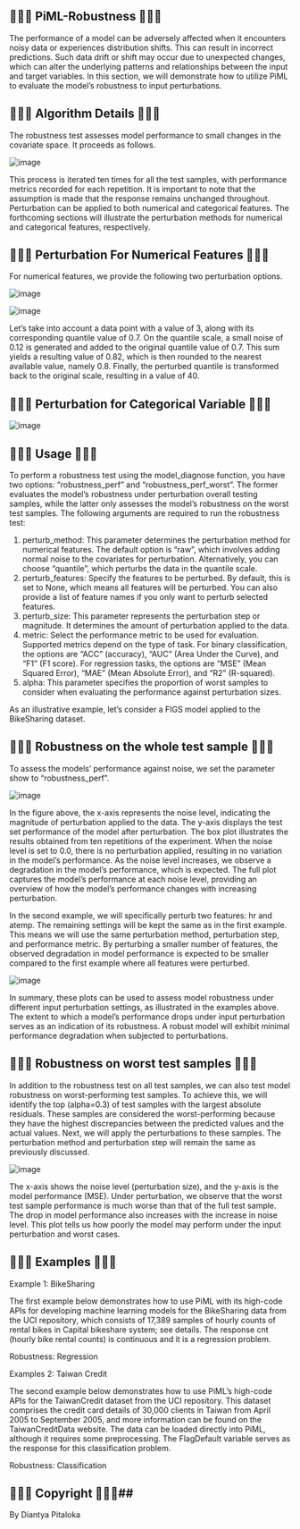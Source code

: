 ## 🍟🥗🥪 PiML-Robustness 🥪🥗🍟
The performance of a model can be adversely affected when it encounters noisy data or experiences distribution shifts. This can result in incorrect predictions. Such data drift or shift may occur due to unexpected changes, which can alter the underlying patterns and relationships between the input and target variables. In this section, we will demonstrate how to utilize PiML to evaluate the model’s robustness to input perturbations.

## 🍟🥗🥪 Algorithm Details 🥪🥗🍟
The robustness test assesses model performance to small changes in the covariate space. It proceeds as follows.

![image](https://github.com/diantyapitaloka/PiML-Robustness/assets/147487436/ba736658-3c4a-4ca2-92b7-e0711cb60e32)

This process is iterated ten times for all the test samples, with performance metrics recorded for each repetition. It is important to note that the assumption is made that the response remains unchanged throughout. Perturbation can be applied to both numerical and categorical features. The forthcoming sections will illustrate the perturbation methods for numerical and categorical features, respectively.

## 🍟🥗🥪 Perturbation For Numerical Features 🥪🥗🍟
For numerical features, we provide the following two perturbation options.

![image](https://github.com/diantyapitaloka/PiML-Robustness/assets/147487436/8c7ee2c7-fb73-4668-b5f9-7a90eee07cee)

![image](https://github.com/diantyapitaloka/PiML-Robustness/assets/147487436/fd1339ce-0386-4027-a9bd-887b6ad36797)

Let’s take into account a data point with a value of 3, along with its corresponding quantile value of 0.7. On the quantile scale, a small noise of 0.12 is generated and added to the original quantile value of 0.7. This sum yields a resulting value of 0.82, which is then rounded to the nearest available value, namely 0.8. Finally, the perturbed quantile is transformed back to the original scale, resulting in a value of 40.

## 🍟🥗🥪 Perturbation for Categorical Variable 🥪🥗🍟

![image](https://github.com/diantyapitaloka/PiML-Robustness/assets/147487436/f0ca875e-ee1e-4cf2-858b-10c05368e767)


## 🍟🥗🥪 Usage 🥪🥗🍟
To perform a robustness test using the model_diagnose function, you have two options: “robustness_perf” and “robustness_perf_worst”. The former evaluates the model’s robustness under perturbation overall testing samples, while the latter only assesses the model’s robustness on the worst test samples. The following arguments are required to run the robustness test:

1. perturb_method: This parameter determines the perturbation method for numerical features. The default option is “raw”, which involves adding normal noise to the covariates for perturbation. Alternatively, you can choose “quantile”, which perturbs the data in the quantile scale.
2. perturb_features: Specify the features to be perturbed. By default, this is set to None, which means all features will be perturbed. You can also provide a list of feature names if you only want to perturb selected features.
3. perturb_size: This parameter represents the perturbation step or magnitude. It determines the amount of perturbation applied to the data.
4. metric: Select the performance metric to be used for evaluation. Supported metrics depend on the type of task. For binary classification, the options are “ACC” (accuracy), “AUC” (Area Under the Curve), and “F1” (F1 score). For regression tasks, the options are “MSE” (Mean Squared Error), “MAE” (Mean Absolute Error), and “R2” (R-squared).
5. alpha: This parameter specifies the proportion of worst samples to consider when evaluating the performance against perturbation sizes.

As an illustrative example, let’s consider a FIGS model applied to the BikeSharing dataset.

## 🍟🥗🥪 Robustness on the whole test sample 🥪🥗🍟
To assess the models’ performance against noise, we set the parameter show to “robustness_perf”.

![image](https://github.com/diantyapitaloka/PiML-Robustness/assets/147487436/bf3ddf4c-ecc1-4593-88a7-8d7fdb782c70)

In the figure above, the x-axis represents the noise level, indicating the magnitude of perturbation applied to the data. The y-axis displays the test set performance of the model after perturbation. The box plot illustrates the results obtained from ten repetitions of the experiment. When the noise level is set to 0.0, there is no perturbation applied, resulting in no variation in the model’s performance. As the noise level increases, we observe a degradation in the model’s performance, which is expected. The full plot captures the model’s performance at each noise level, providing an overview of how the model’s performance changes with increasing perturbation.

In the second example, we will specifically perturb two features: hr and atemp. The remaining settings will be kept the same as in the first example. This means we will use the same perturbation method, perturbation step, and performance metric. By perturbing a smaller number of features, the observed degradation in model performance is expected to be smaller compared to the first example where all features were perturbed.

![image](https://github.com/diantyapitaloka/PiML-Robustness/assets/147487436/ff7b9a25-383a-41bb-8637-ffa3f46da4e5)

In summary, these plots can be used to assess model robustness under different input perturbation settings, as illustrated in the examples above. The extent to which a model’s performance drops under input perturbation serves as an indication of its robustness. A robust model will exhibit minimal performance degradation when subjected to perturbations.

## 🍟🥗🥪 Robustness on worst test samples 🥪🥗🍟
In addition to the robustness test on all test samples, we can also test model robustness on worst-performing test samples. To achieve this, we will identify the top 
 (alpha=0.3) of test samples with the largest absolute residuals. These samples are considered the worst-performing because they have the highest discrepancies between the predicted values and the actual values. Next, we will apply the perturbations to these samples. The perturbation method and perturbation step will remain the same as previously discussed.

 ![image](https://github.com/diantyapitaloka/PiML-Robustness/assets/147487436/16217a4a-631f-43a8-b18f-19297018d509)

 The x-axis shows the noise level (perturbation size), and the y-axis is the model performance (MSE). Under perturbation, we observe that the worst test sample performance is much worse than that of the full test sample. The drop in model performance also increases with the increase in noise level. This plot tells us how poorly the model may perform under the input perturbation and worst cases.


## 🍟🥗🥪 Examples 🥪🥗🍟
Example 1: BikeSharing

The first example below demonstrates how to use PiML with its high-code APIs for developing machine learning models for the BikeSharing data from the UCI repository, which consists of 17,389 samples of hourly counts of rental bikes in Capital bikeshare system; see details. The response cnt (hourly bike rental counts) is continuous and it is a regression problem.

Robustness: Regression

Examples 2: Taiwan Credit

The second example below demonstrates how to use PiML’s high-code APIs for the TaiwanCredit dataset from the UCI repository. This dataset comprises the credit card details of 30,000 clients in Taiwan from April 2005 to September 2005, and more information can be found on the TaiwanCreditData website. The data can be loaded directly into PiML, although it requires some preprocessing. The FlagDefault variable serves as the response for this classification problem.

Robustness: Classification

## 🍟🥗🥪 Copyright 🥪🥗🍟## 
By Diantya Pitaloka
